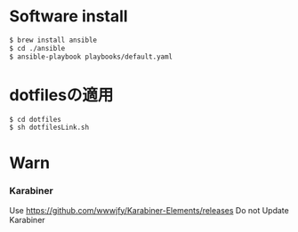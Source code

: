 # Software install
```bash
$ brew install ansible
$ cd ./ansible
$ ansible-playbook playbooks/default.yaml
```

# dotfilesの適用
```bash
$ cd dotfiles
$ sh dotfilesLink.sh
```
# Warn
### Karabiner
Use https://github.com/wwwjfy/Karabiner-Elements/releases
Do not Update Karabiner
